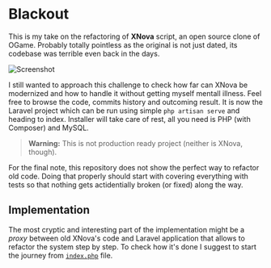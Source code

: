 # Blackout

This is my take on the refactoring of **XNova** script, an open source clone of
OGame. Probably totally pointless as the original is not just dated, its codebase
was terrible even back in the days.

![Screenshot](http://sobak.pl/assets/images/blackout.png)

I still wanted to approach this challenge to check how far can XNova be modernized
and how to handle it without getting myself mentall illness. Feel free to browse
the code, commits history and outcoming result. It is now the Laravel project which
can be run using simple `php artisan serve` and heading to index. Installer will take
care of rest, all you need is PHP (with Composer) and MySQL.

> **Warning:** This is not production ready project (neither is XNova, though).

For the final note, this repository does not show the perfect way to refactor old code.
Doing that properly should start with covering everything with tests so that nothing
gets actidentially broken (or fixed) along the way.

## Implementation
The most cryptic and interesting part of the implementation might be a _proxy_
between old XNova's code and Laravel application that allows to refactor the
system step by step. To check how it's done I suggest to start the journey from
[`index.php`][index] file.

[index]: https://github.com/Sobak/blackout/blob/master/public/index.php
